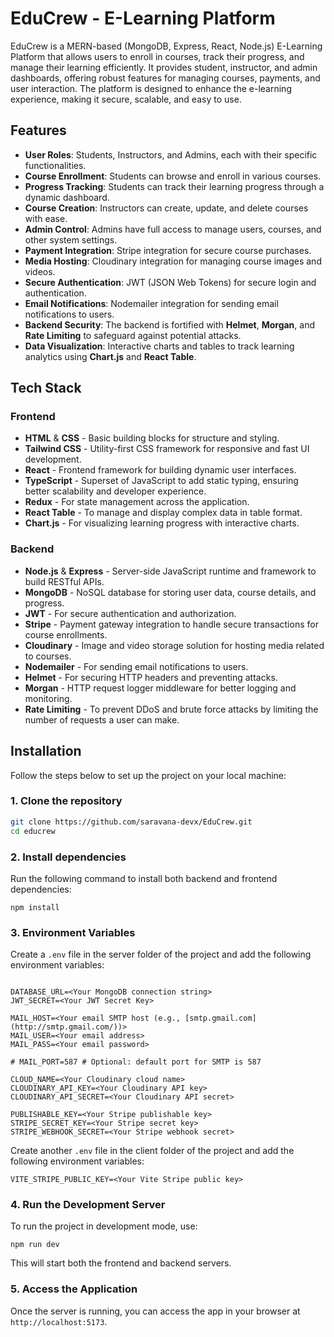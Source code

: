 # EduCrew - E-Learning Platform

EduCrew is a MERN-based (MongoDB, Express, React, Node.js) E-Learning Platform that allows users to enroll in courses, track their progress, and manage their learning efficiently. It provides student, instructor, and admin dashboards, offering robust features for managing courses, payments, and user interaction. The platform is designed to enhance the e-learning experience, making it secure, scalable, and easy to use.

## Features

- **User Roles**: Students, Instructors, and Admins, each with their specific functionalities.
- **Course Enrollment**: Students can browse and enroll in various courses.
- **Progress Tracking**: Students can track their learning progress through a dynamic dashboard.
- **Course Creation**: Instructors can create, update, and delete courses with ease.
- **Admin Control**: Admins have full access to manage users, courses, and other system settings.
- **Payment Integration**: Stripe integration for secure course purchases.
- **Media Hosting**: Cloudinary integration for managing course images and videos.
- **Secure Authentication**: JWT (JSON Web Tokens) for secure login and authentication.
- **Email Notifications**: Nodemailer integration for sending email notifications to users.
- **Backend Security**: The backend is fortified with **Helmet**, **Morgan**, and **Rate Limiting** to safeguard against potential attacks.
- **Data Visualization**: Interactive charts and tables to track learning analytics using **Chart.js** and **React Table**.

## Tech Stack

### Frontend

- **HTML** & **CSS** - Basic building blocks for structure and styling.
- **Tailwind CSS** - Utility-first CSS framework for responsive and fast UI development.
- **React** - Frontend framework for building dynamic user interfaces.
- **TypeScript** - Superset of JavaScript to add static typing, ensuring better scalability and developer experience.
- **Redux** - For state management across the application.
- **React Table** - To manage and display complex data in table format.
- **Chart.js** - For visualizing learning progress with interactive charts.

### Backend

- **Node.js** & **Express** - Server-side JavaScript runtime and framework to build RESTful APIs.
- **MongoDB** - NoSQL database for storing user data, course details, and progress.
- **JWT** - For secure authentication and authorization.
- **Stripe** - Payment gateway integration to handle secure transactions for course enrollments.
- **Cloudinary** - Image and video storage solution for hosting media related to courses.
- **Nodemailer** - For sending email notifications to users.
- **Helmet** - For securing HTTP headers and preventing attacks.
- **Morgan** - HTTP request logger middleware for better logging and monitoring.
- **Rate Limiting** - To prevent DDoS and brute force attacks by limiting the number of requests a user can make.

## Installation

Follow the steps below to set up the project on your local machine:

### 1. Clone the repository

```bash
git clone https://github.com/saravana-devx/EduCrew.git
cd educrew

```

### 2.  Install dependencies

Run the following command to install both backend and frontend dependencies:

```tsx
npm install
```

### 3. Environment Variables

Create a `.env` file in the server folder of the project and add the following environment variables:

```

DATABASE_URL=<Your MongoDB connection string>
JWT_SECRET=<Your JWT Secret Key>

MAIL_HOST=<Your email SMTP host (e.g., [smtp.gmail.com](http://smtp.gmail.com/))>
MAIL_USER=<Your email address>
MAIL_PASS=<Your email password>

# MAIL_PORT=587 # Optional: default port for SMTP is 587

CLOUD_NAME=<Your Cloudinary cloud name>
CLOUDINARY_API_KEY=<Your Cloudinary API key>
CLOUDINARY_API_SECRET=<Your Cloudinary API secret>

PUBLISHABLE_KEY=<Your Stripe publishable key>
STRIPE_SECRET_KEY=<Your Stripe secret key>
STRIPE_WEBHOOK_SECRET=<Your Stripe webhook secret>
```

Create another `.env` file in the client folder of the project and add the following environment variables:

```tsx
VITE_STRIPE_PUBLIC_KEY=<Your Vite Stripe public key>
```

### 4. Run the Development Server

To run the project in development mode, use:

```tsx
npm run dev
```

This will start both the frontend and backend servers.

### 5. Access the Application

Once the server is running, you can access the app in your browser at `http://localhost:5173`.
